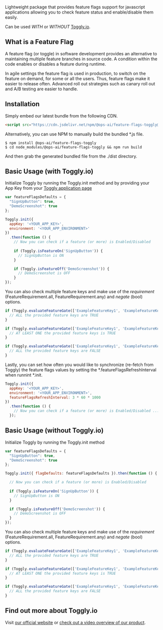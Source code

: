 Lightweight package that provides feature flags support for javascript applications allowing you to check feature status and enable/disable them easily.

Can be used *WITH* or *WITHOUT* [Toggly.io](https://toggly.io).

## What is a Feature Flag

A feature flag (or toggle) in software development provides an alternative to maintaining multiple feature branches in source code. A condition within the code enables or disables a feature during runtime.

In agile settings the feature flag is used in production, to switch on the feature on demand, for some or all the users. Thus, feature flags make it easier to release often. Advanced roll out strategies such as canary roll out and A/B testing are easier to handle.

## Installation

Simply embed our latest bundle from the following CDN.

```html
<script src="https://cdn.jsdelivr.net/npm/@ops-ai/feature-flags-toggly@1.0.2/dist/feature-flags-toggly.bundle.js"></script>
```

Alternatively, you can use NPM to manually build the bundled *.js file.

```shell
$ npm install @ops-ai/feature-flags-toggly
$ cd node_modules/@ops-ai/feature-flags-toggly && npm run build
```

And then grab the generated bundled file from the ./dist directory.

## Basic Usage (with Toggly.io)

Initialize Toggly by running the Toggly.init method and by providing your App Key from your [Toggly application page](https://app.toggly.io)

```js
var featureFlagsDefaults = {
  "SignUpButton": true,
  "DemoScreenshot": true
};

Toggly.init({
  appKey: '<YOUR_APP_KEY>',
  environment: '<YOUR_APP_ENVIRONMENT>'
})
  .then(function () {
    // Now you can check if a feature (or more) is Enabled/Disabled
    
    if (Toggly.isFeatureOn('SignUpButton')) {
      // SignUpButton is ON
    }

    if (Toggly.isFeatureOff('DemoScreenshot')) {
      // DemoScreenshot is OFF
    }
});
```

You can also check multiple feature keys and make use of the *requirement* (FeatureRequirement.all, FeatureRequirement.any) and *negate* (bool) options.

```js
if (Toggly.evaluateFeatureGate(['ExampleFeatureKey1', 'ExampleFeatureKey2'], FeatureRequirement.all)) {
  // ALL the provided feature keys are TRUE
}
```

```js
if (Toggly.evaluateFeatureGate(['ExampleFeatureKey1', 'ExampleFeatureKey2'], FeatureRequirement.any)) {
  // AT LEAST ONE the provided feature keys is TRUE
}
```

```js
if (Toggly.evaluateFeatureGate(['ExampleFeatureKey1', 'ExampleFeatureKey2'], FeatureRequirement.all, true)) {
  // ALL the provided feature keys are FALSE
}
```

Lastly, you can set how often you would like to synchronize (re-fetch from Toggly) the feature flags values by setting the *.featureFlagsRefreshInterval when runnint *.init.

```js
Toggly.init({
  appKey: '<YOUR_APP_KEY>',
  environment: '<YOUR_APP_ENVIRONMENT>',
  featureFlagsRefreshInterval: 3 * 60 * 1000
})
  .then(function () {
    // Now you can check if a feature (or more) is Enabled/Disabled ...
  });
```

## Basic Usage (without Toggly.io)

Initialize Toggly by running the Toggly.init method

```js
var featureFlagsDefaults = {
  "SignUpButton": true,
  "DemoScreenshot": true
};

Toggly.init({ flagDefaults: featureFlagsDefaults }).then(function () {

  // Now you can check if a feature (or more) is Enabled/Disabled
  
  if (Toggly.isFeatureOn('SignUpButton')) {
    // SignUpButton is ON
  }

  if (Toggly.isFeatureOff('DemoScreenshot')) {
    // DemoScreenshot is OFF
  }
});
```

You can also check multiple feature keys and make use of the *requirement* (FeatureRequirement.all, FeatureRequirement.any) and *negate* (bool) options.

```js
if (Toggly.evaluateFeatureGate(['ExampleFeatureKey1', 'ExampleFeatureKey2'], FeatureRequirement.all)) {
  // ALL the provided feature keys are TRUE
}
```

```js
if (Toggly.evaluateFeatureGate(['ExampleFeatureKey1', 'ExampleFeatureKey2'], FeatureRequirement.any)) {
  // AT LEAST ONE the provided feature keys is TRUE
}
```

```js
if (Toggly.evaluateFeatureGate(['ExampleFeatureKey1', 'ExampleFeatureKey2'], FeatureRequirement.all, true)) {
  // ALL the provided feature keys are FALSE
}
```

## Find out more about Toggly.io

Visit [our official website](https://toggly.io) or [check out a video overview of our product](https://docs.toggly.io/).
